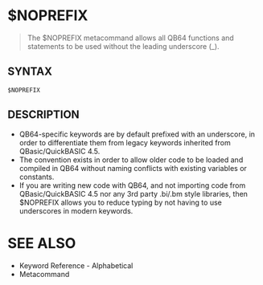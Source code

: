 # $NOPREFIX
> The $NOPREFIX metacommand allows all QB64 functions and statements to be used without the leading underscore (_).

## SYNTAX
`$NOPREFIX`

## DESCRIPTION
* QB64-specific keywords are by default prefixed with an underscore, in order to differentiate them from legacy keywords inherited from QBasic/QuickBASIC 4.5.
* The convention exists in order to allow older code to be loaded and compiled in QB64 without naming conflicts with existing variables or constants.
* If you are writing new code with QB64, and not importing code from QBasic/QuickBASIC 4.5 nor any 3rd party .bi/.bm style libraries, then $NOPREFIX allows you to reduce typing by not having to use underscores in modern keywords.


# SEE ALSO
* Keyword Reference - Alphabetical
* Metacommand

